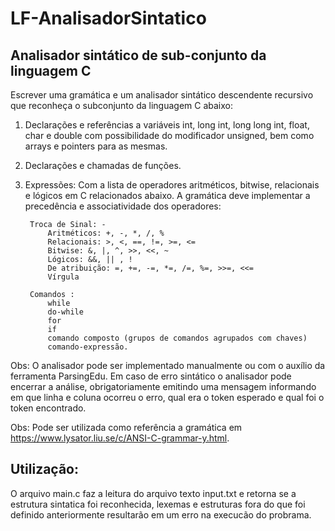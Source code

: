 # LF-AnalisadorSintatico
## Analisador sintático de sub-conjunto da linguagem C 

Escrever uma gramática e um analisador sintático descendente recursivo que reconheça o subconjunto da linguagem C abaixo:

1. Declarações e referências a variáveis int, long int, long long int, float, char e double com possibilidade do modificador unsigned, bem como arrays e pointers para as mesmas.

2. Declarações e chamadas de funções.

3. Expressões: Com a lista de operadores aritméticos, bitwise, relacionais e lógicos em C relacionados abaixo. A gramática deve implementar a precedência e associatividade dos operadores:

        Troca de Sinal: - 
            Aritméticos: +, -, *, /, %
            Relacionais: >, <, ==, !=, >=, <=
            Bitwise: &, |, ^, >>, <<, ~
            Lógicos: &&, || , !
            De atribuição: =, +=, -=, *=, /=, %=, >>=, <<=
            Vírgula

        Comandos :
            while
            do-while
            for
            if
            comando composto (grupos de comandos agrupados com chaves)
            comando-expressão.

Obs: O analisador pode ser implementado manualmente ou com o auxílio da ferramenta ParsingEdu. Em caso de erro sintático o analisador pode encerrar a análise, obrigatoriamente emitindo uma mensagem informando em que linha e coluna ocorreu o erro, qual era o token esperado e qual foi o token encontrado.

Obs: Pode ser utilizada como referência a gramática em https://www.lysator.liu.se/c/ANSI-C-grammar-y.html.

## Utilização:

O arquivo main.c faz a leitura do arquivo texto input.txt e retorna se a estrutura sintatica foi reconhecida, lexemas e estruturas fora do que foi definido anteriormente resultarão em um erro na execucão do probrama.
